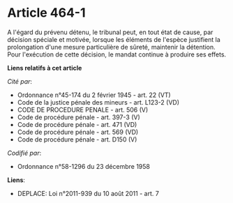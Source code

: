 # Article 464-1

A l'égard du prévenu détenu, le tribunal peut, en tout état de cause, par décision spéciale et motivée, lorsque les éléments
de l'espèce justifient la prolongation d'une mesure particulière de sûreté, maintenir la détention. Pour l'exécution de cette
décision, le mandat continue à produire ses effets.

**Liens relatifs à cet article**

_Cité par_:

  - Ordonnance n°45-174 du 2 février 1945 - art. 22 (VT)
  - Code de la justice pénale des mineurs - art. L123-2 (VD)
  - CODE DE PROCEDURE PENALE - art. 506 (V)
  - Code de procédure pénale - art. 397-3 (V)
  - Code de procédure pénale - art. 471 (VD)
  - Code de procédure pénale - art. 569 (VD)
  - Code de procédure pénale - art. D150 (V)

_Codifié par_:

  - Ordonnance n°58-1296 du 23 décembre 1958

**Liens**:

  - DEPLACE: Loi n°2011-939 du 10 août 2011 - art. 7
